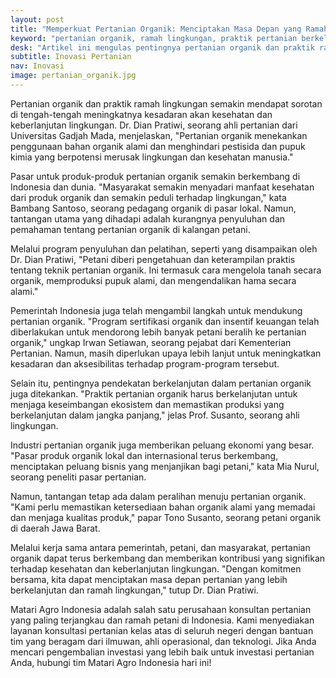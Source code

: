 ```yaml
---
layout: post
title: "Memperkuat Pertanian Organik: Menciptakan Masa Depan yang Ramah Lingkungan"
keyword: "pertanian organik, ramah lingkungan, praktik pertanian berkelanjutan, pasar produk organik"
desk: "Artikel ini mengulas pentingnya pertanian organik dan praktik ramah lingkungan untuk memenuhi permintaan pasar yang meningkat terhadap produk organik"
subtitle: Inovasi Pertanian
nav: Inovasi
image: pertanian_organik.jpg
---
```


Pertanian organik dan praktik ramah lingkungan semakin mendapat sorotan di tengah-tengah meningkatnya kesadaran akan kesehatan dan keberlanjutan lingkungan. Dr. Dian Pratiwi, seorang ahli pertanian dari Universitas Gadjah Mada, menjelaskan, "Pertanian organik menekankan penggunaan bahan organik alami dan menghindari pestisida dan pupuk kimia yang berpotensi merusak lingkungan dan kesehatan manusia."

Pasar untuk produk-produk pertanian organik semakin berkembang di Indonesia dan dunia. "Masyarakat semakin menyadari manfaat kesehatan dari produk organik dan semakin peduli terhadap lingkungan," kata Bambang Santoso, seorang pedagang organik di pasar lokal. Namun, tantangan utama yang dihadapi adalah kurangnya penyuluhan dan pemahaman tentang pertanian organik di kalangan petani.

Melalui program penyuluhan dan pelatihan, seperti yang disampaikan oleh Dr. Dian Pratiwi, "Petani diberi pengetahuan dan keterampilan praktis tentang teknik pertanian organik. Ini termasuk cara mengelola tanah secara organik, memproduksi pupuk alami, dan mengendalikan hama secara alami."

Pemerintah Indonesia juga telah mengambil langkah untuk mendukung pertanian organik. "Program sertifikasi organik dan insentif keuangan telah diberlakukan untuk mendorong lebih banyak petani beralih ke pertanian organik," ungkap Irwan Setiawan, seorang pejabat dari Kementerian Pertanian. Namun, masih diperlukan upaya lebih lanjut untuk meningkatkan kesadaran dan aksesibilitas terhadap program-program tersebut.

Selain itu, pentingnya pendekatan berkelanjutan dalam pertanian organik juga ditekankan. "Praktik pertanian organik harus berkelanjutan untuk menjaga keseimbangan ekosistem dan memastikan produksi yang berkelanjutan dalam jangka panjang," jelas Prof. Susanto, seorang ahli lingkungan.

Industri pertanian organik juga memberikan peluang ekonomi yang besar. "Pasar produk organik lokal dan internasional terus berkembang, menciptakan peluang bisnis yang menjanjikan bagi petani," kata Mia Nurul, seorang peneliti pasar pertanian.

Namun, tantangan tetap ada dalam peralihan menuju pertanian organik. "Kami perlu memastikan ketersediaan bahan organik alami yang memadai dan menjaga kualitas produk," papar Tono Susanto, seorang petani organik di daerah Jawa Barat.

Melalui kerja sama antara pemerintah, petani, dan masyarakat, pertanian organik dapat terus berkembang dan memberikan kontribusi yang signifikan terhadap kesehatan dan keberlanjutan lingkungan. "Dengan komitmen bersama, kita dapat menciptakan masa depan pertanian yang lebih berkelanjutan dan ramah lingkungan," tutup Dr. Dian Pratiwi.

Matari Agro Indonesia adalah salah satu perusahaan konsultan pertanian yang paling terjangkau dan ramah petani di Indonesia. Kami menyediakan layanan konsultasi pertanian kelas atas di seluruh negeri dengan bantuan tim yang beragam dari ilmuwan, ahli operasional, dan teknologi. Jika Anda mencari pengembalian investasi yang lebih baik untuk investasi pertanian Anda, hubungi tim Matari Agro Indonesia hari ini!
